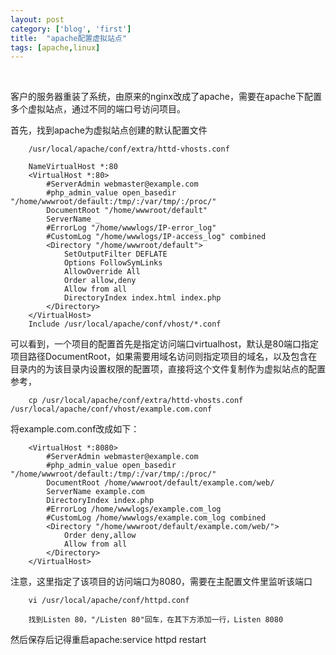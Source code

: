```yaml
---
layout: post
category: ['blog', 'first']
title:  "apache配置虚拟站点"
tags: [apache,linux]
---
```

<br>

客户的服务器重装了系统，由原来的nginx改成了apache，需要在apache下配置多个虚拟站点，通过不同的端口号访问项目。<br>
<!-- more -->

首先，找到apache为虚拟站点创建的默认配置文件<br>




        /usr/local/apache/conf/extra/httd-vhosts.conf

        NameVirtualHost *:80
        <VirtualHost *:80>
            #ServerAdmin webmaster@example.com
            #php_admin_value open_basedir "/home/wwwroot/default:/tmp/:/var/tmp/:/proc/"
            DocumentRoot "/home/wwwroot/default"
            ServerName _
            #ErrorLog "/home/wwwlogs/IP-error_log"
            #CustomLog "/home/wwwlogs/IP-access_log" combined
            <Directory "/home/wwwroot/default">
                SetOutputFilter DEFLATE
                Options FollowSymLinks
                AllowOverride All
                Order allow,deny
                Allow from all
                DirectoryIndex index.html index.php
            </Directory>
        </VirtualHost>
        Include /usr/local/apache/conf/vhost/*.conf

可以看到，一个项目的配置首先是指定访问端口virtualhost，默认是80端口指定项目路径DocumentRoot，如果需要用域名访问则指定项目的域名，以及包含在<Directory></Directory>目录内的为该目录内设置权限的配置项，直接将这个文件复制作为虚拟站点的配置参考，<br>


        cp /usr/local/apache/conf/extra/httd-vhosts.conf /usr/local/apache/conf/vhost/example.com.conf

将example.com.conf改成如下：<br>

        <VirtualHost *:8080>
            #ServerAdmin webmaster@example.com
            #php_admin_value open_basedir "/home/wwwroot/default:/tmp/:/var/tmp/:/proc/"
            DocumentRoot /home/wwwroot/default/example.com/web/
            ServerName example.com
            DirectoryIndex index.php
            #ErrorLog /home/wwwlogs/example.com_log
            #CustomLog /home/wwwlogs/example.com_log combined
            <Directory "/home/wwwroot/default/example.com/web/">
                Order deny,allow
                Allow from all
            </Directory>    
        </VirtualHost>



注意，这里指定了该项目的访问端口为8080，需要在主配置文件里监听该端口<br>


        vi /usr/local/apache/conf/httpd.conf

        找到Listen 80，"/Listen 80"回车，在其下方添加一行，Listen 8080

然后保存后记得重启apache:service httpd restart
